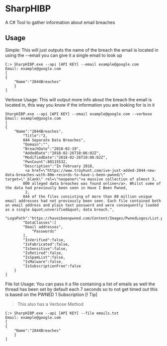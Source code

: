 # SharpHIBP
A C# Tool to gather information about email breaches

## Usage

Simple:
This will just outputs the name of the breach the email is located in using the --email you can give it a single email to look up
```
C:> SharpHIBP.exe --api [API KEY] --email example@google.com
Email: example@google.com
[
{
    "Name":"2844Breaches"
    }
]
```
Verbose Usage:
This will output more info about the breach the email is located in, this way you know if the information you are looking for is in it
```
SharpHIBP.exe --api [API KEY] --email example@google.com --verbose
Email: example@google.com
[
{
    "Name":"2844Breaches",
        "Title":"2,
        844 Separate Data Breaches",
        "Domain":"",
        "BreachDate":"2018-02-19",
        "AddedDate":"2018-02-26T10:06:02Z",
        "ModifiedDate":"2018-02-26T10:06:02Z",
        "PwnCount":80115532,
        "Description":"In February 2018,
         <a href=\"https://www.troyhunt.com/ive-just-added-2844-new-data-breaches-with-80m-records-to-have-i-been-pwned/\" target=\"_blank\" rel=\"noopener\">a massive collection of almost 3,
        000 alleged data breaches was found online</a>. Whilst some of the data had previously been seen in Have I Been Pwned,
         2,
        844 of the files consisting of more than 80 million unique email addresses had not previously been seen. Each file contained both an email address and plain text password and were consequently loaded as a single &quot;unverified&quot; data breach.",
        "LogoPath":"https://haveibeenpwned.com/Content/Images/PwnedLogos/List.png",
        "DataClasses":[
        "Email addresses",
            "Passwords"
        ],
        "IsVerified":false,
        "IsFabricated":false,
        "IsSensitive":false,
        "IsRetired":false,
        "IsSpamList":false,
        "IsMalware":false,
        "IsSubscriptionFree":false
    }
]
```

File list Usage:
You can pass it a file containing a list of emails as well the thread has been set by default each 7 seconds so to not get timed out this is based on the PWNED 1 Subscription
[! Tip]
> This also has a Verbose Method
```
C:> SharpHIBP.exe --api [API KEY] --file emails.txt
Email: example@google.com
[
{
    "Name":"2844Breaches"
    }
]
```
